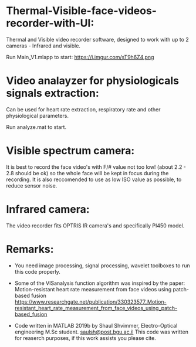 # Thermal-Visible-face-videos-recorder-with-UI: 
Thermal and Visible video recorder software, designed to work with up to 2 cameras - Infrared and visible.

Run Main_V1.mlapp to start:  https://i.imgur.com/sT9h6Z4.png

# Video analayzer for physiologicals signals extraction:
Can be used for heart rate extraction, respiratory rate and other physiological parameters. 

Run analyze.mat to start.

# Visible spectrum camera:
It is best to record the face video's with F/# value not too low! (about 2.2 - 2.8 should be ok) so the whole face will be kept in focus during the recording. It is also reccomended to use as low ISO value as possible, to reduce sensor noise.

# Infrared camera:
The video recorder fits OPTRIS IR camera's and specifically PI450 model.

# Remarks:

 - You need image processing, signal processing, wavelet toolboxes to run this code properly.

- Some of the VISanalysis function algorithm was inspired by the paper: Motion-resistant heart rate measurement from face videos using patch-based fusion
https://www.researchgate.net/publication/330323577_Motion-resistant_heart_rate_measurement_from_face_videos_using_patch-based_fusion

- Code written in MATLAB 2019b by Shaul Shvimmer, Electro-Optical engineering M.Sc student. saulsh@post.bgu.ac.il
This code was written for reaserch purposes, if this work assists you please cite.
